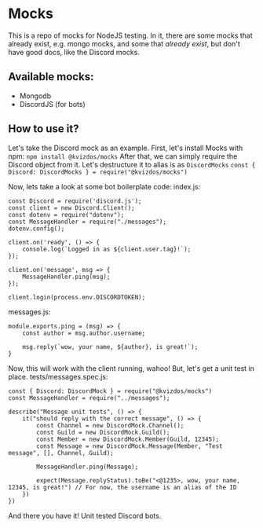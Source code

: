 # Mocks
This is a repo of mocks for NodeJS testing. In it, there are some mocks that already exist, e.g. mongo mocks, and some that *already exist*, but don't have good docs, like the Discord mocks.

## Available mocks:
- Mongodb
- DiscordJS (for bots)

## How to use it?
Let's take the Discord mock as an example. First, let's install Mocks with npm:
`npm install @kvizdos/mocks` 
After that, we can simply require the Discord object from it. Let's destructure it to alias is as `DiscordMocks`
`const { Discord: DiscordMocks } = require("@kvizdos/mocks")`

Now, lets take a look at some bot boilerplate code:
index.js:
```
const Discord = require('discord.js');
const client = new Discord.Client();
const dotenv = require("dotenv");
const MessageHandler = require("./messages");
dotenv.config();

client.on('ready', () => {
    console.log(`Logged in as ${client.user.tag}!`);
});

client.on('message', msg => {
    MessageHandler.ping(msg);
});

client.login(process.env.DISCORDTOKEN);
```
messages.js:
```
module.exports.ping = (msg) => {
    const author = msg.author.username;

    msg.reply(`wow, your name, ${author}, is great!`);
}
```

Now, this will work with the client running, wahoo! But, let's get a unit test in place.
tests/messages.spec.js:
```
const { Discord: DiscordMock } = require("@kvizdos/mocks")
const MessageHandler = require("../messages");

describe("Message unit tests", () => {
    it("should reply with the correct message", () => {
        const Channel = new DiscordMock.Channel();
        const Guild = new DiscordMock.Guild();
        const Member = new DiscordMock.Member(Guild, 12345);
        const Message = new DiscordMock.Message(Member, "Test message", [], Channel, Guild);

        MessageHandler.ping(Message);
        
        expect(Message.replyStatus).toBe("<@1235>, wow, your name, 12345, is great!") // For now, the username is an alias of the ID
    })
})
```

And there you have it! Unit tested Discord bots.